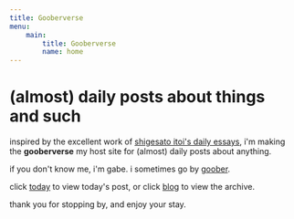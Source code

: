 ```yaml
---
title: Gooberverse
menu:
    main:
        title: Gooberverse
        name: home
---
```


# (almost) daily posts about things and such

inspired by the excellent work of [shigesato itoi's daily essays](https://www.1101.com), i'm making\
the **gooberverse** my host site for (almost) daily posts about anything.

if you don't know me, i'm gabe. i sometimes go by [goober](https://steamcommunity.com/id/projectg).

click [today](https://gabechutuape.github.io/gooberverse/today/) to view today's post, or click [blog](https://gabechutuape.github.io/gooberverse/blog/) to view the archive.

thank you for stopping by, and enjoy your stay.